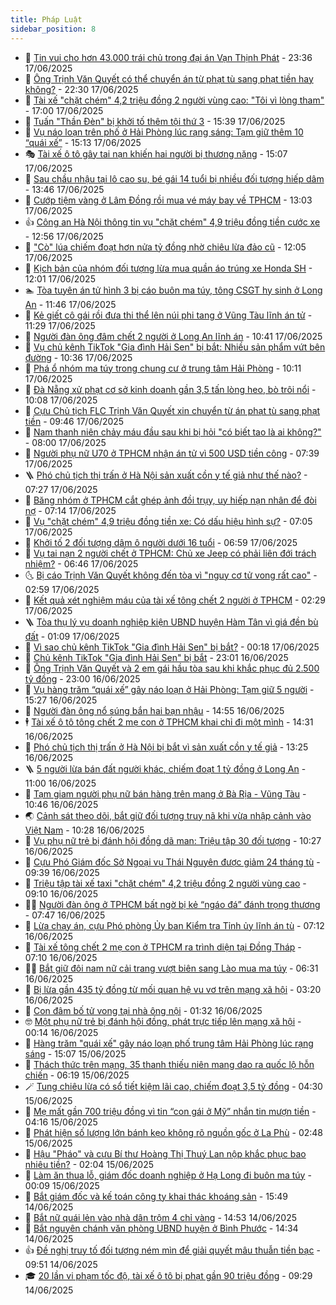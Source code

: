 ```yaml
---
title: Pháp Luật
sidebar_position: 8
---
```


<!-- dantri-phap-luat:START -->
- 🌊 [Tin vui cho hơn 43.000 trái chủ trong đại án Vạn Thịnh Phát](https://dantri.com.vn/phap-luat/tin-vui-cho-hon-43000-trai-chu-trong-dai-an-van-thinh-phat-20250617193228484.htm) - 23:36 17/06/2025
- 🐲 [Ông Trịnh Văn Quyết có thể chuyển án từ phạt tù sang phạt tiền hay không?](https://dantri.com.vn/phap-luat/ong-trinh-van-quyet-co-the-chuyen-an-tu-phat-tu-sang-phat-tien-hay-khong-20250617223536523.htm) - 22:30 17/06/2025
- 🌁 [Tài xế &quot;chặt chém&quot; 4,2 triệu đồng 2 người vùng cao: &quot;Tôi vì lòng tham&quot;](https://dantri.com.vn/phap-luat/tai-xe-chat-chem-42-trieu-dong-2-nguoi-vung-cao-toi-vi-long-tham-20250617232340025.htm) - 17:00 17/06/2025
- 🎃 [Tuấn &quot;Thần Đèn&quot; bị khởi tố thêm tội thứ 3](https://dantri.com.vn/phap-luat/tuan-than-den-bi-khoi-to-them-toi-thu-3-20250617223612763.htm) - 15:39 17/06/2025
- 🦅 [Vụ náo loạn trên phố ở Hải Phòng lúc rạng sáng: Tạm giữ thêm 10 “quái xế”](https://dantri.com.vn/phap-luat/vu-nao-loan-tren-pho-o-hai-phong-luc-rang-sang-tam-giu-them-10-quai-xe-20250617220030635.htm) - 15:13 17/06/2025
- 🎭 [Tài xế ô tô gây tai nạn khiến hai người bị thương nặng](https://dantri.com.vn/phap-luat/tai-xe-o-to-gay-tai-nan-khien-hai-nguoi-bi-thuong-nang-20250617214605793.htm) - 15:07 17/06/2025
- 🤗 [Sau chầu nhậu tại lô cao su, bé gái 14 tuổi bị nhiều đối tượng hiếp dâm](https://dantri.com.vn/phap-luat/sau-chau-nhau-tai-lo-cao-su-be-gai-14-tuoi-bi-nhieu-doi-tuong-hiep-dam-20250617202847717.htm) - 13:46 17/06/2025
- 🚀 [Cướp tiệm vàng ở Lâm Đồng rồi mua vé máy bay về TPHCM](https://dantri.com.vn/phap-luat/cuop-tiem-vang-o-lam-dong-roi-mua-ve-may-bay-ve-tphcm-20250617191745801.htm) - 13:03 17/06/2025
- 👍 [Công an Hà Nội thông tin vụ &quot;chặt chém&quot; 4,9 triệu đồng tiền cước xe](https://dantri.com.vn/phap-luat/cong-an-ha-noi-thong-tin-vu-chat-chem-49-trieu-dong-tien-cuoc-xe-20250617195330305.htm) - 12:56 17/06/2025
- 🧐 [&quot;Cò&quot; lúa chiếm đoạt hơn nửa tỷ đồng nhờ chiêu lừa đảo cũ](https://dantri.com.vn/phap-luat/co-lua-chiem-doat-hon-nua-ty-dong-nho-chieu-lua-dao-cu-20250617184024927.htm) - 12:05 17/06/2025
- 🫶 [Kịch bản của nhóm đối tượng lừa mua quần áo trúng xe Honda SH](https://dantri.com.vn/phap-luat/kich-ban-cua-nhom-doi-tuong-lua-mua-quan-ao-trung-xe-honda-sh-20250617181716125.htm) - 12:01 17/06/2025
- 🏊 [Tòa tuyên án tử hình 3 bị cáo buôn ma túy, tông CSGT hy sinh ở Long An](https://dantri.com.vn/phap-luat/toa-tuyen-an-tu-hinh-3-bi-cao-buon-ma-tuy-tong-csgt-hy-sinh-o-long-an-20250617181214518.htm) - 11:46 17/06/2025
- 🌋 [Kẻ giết cô gái rồi đưa thi thể lên núi phi tang ở Vũng Tàu lĩnh án tử](https://dantri.com.vn/phap-luat/ke-giet-co-gai-roi-dua-thi-the-len-nui-phi-tang-o-vung-tau-linh-an-tu-20250617180629860.htm) - 11:29 17/06/2025
- 👹 [Người đàn ông đâm chết 2 người ở Long An lĩnh án](https://dantri.com.vn/phap-luat/nguoi-dan-ong-dam-chet-2-nguoi-o-long-an-linh-an-20250617163827172.htm) - 10:41 17/06/2025
- 🫣 [Vụ chủ kênh TikTok &quot;Gia đình Hải Sen&quot; bị bắt: Nhiều sản phẩm vứt bên đường](https://dantri.com.vn/phap-luat/vu-chu-kenh-tiktok-gia-dinh-hai-sen-bi-bat-nhieu-san-pham-vut-ben-duong-20250617171948970.htm) - 10:36 17/06/2025
- 🎃 [Phá ổ nhóm ma túy trong chung cư ở trung tâm Hải Phòng](https://dantri.com.vn/phap-luat/pha-o-nhom-ma-tuy-trong-chung-cu-o-trung-tam-hai-phong-20250617160815057.htm) - 10:11 17/06/2025
- 🌝 [Đà Nẵng xử phạt cơ sở kinh doanh gần 3,5 tấn lòng heo, bò trôi nổi](https://dantri.com.vn/phap-luat/da-nang-xu-phat-co-so-kinh-doanh-gan-35-tan-long-heo-bo-troi-noi-20250617162502878.htm) - 10:08 17/06/2025
- 🚀 [Cựu Chủ tịch FLC Trịnh Văn Quyết xin chuyển từ án phạt tù sang phạt tiền](https://dantri.com.vn/phap-luat/cuu-chu-tich-flc-trinh-van-quyet-xin-chuyen-tu-an-phat-tu-sang-phat-tien-20250617163031477.htm) - 09:46 17/06/2025
- 🥷 [Nam thanh niên chảy máu đầu sau khi bị hỏi &quot;có biết tao là ai không?&quot;](https://dantri.com.vn/xa-hoi/nam-thanh-nien-chay-mau-dau-sau-khi-bi-hoi-co-biet-tao-la-ai-khong-20250617145803972.htm) - 08:00 17/06/2025
- 👺 [Người phụ nữ U70 ở TPHCM nhận án tử vì 500 USD tiền công](https://dantri.com.vn/phap-luat/nguoi-phu-nu-u70-o-tphcm-nhan-an-tu-vi-500-usd-tien-cong-20250617141445247.htm) - 07:39 17/06/2025
- 🪜 [Phó chủ tịch thị trấn ở Hà Nội sản xuất cồn y tế giả như thế nào?](https://dantri.com.vn/phap-luat/pho-chu-tich-thi-tran-o-ha-noi-san-xuat-con-y-te-gia-nhu-the-nao-20250617142145178.htm) - 07:27 17/06/2025
- 🦄 [Băng nhóm ở TPHCM cắt ghép ảnh đồi trụy, uy hiếp nạn nhân để đòi nợ](https://dantri.com.vn/phap-luat/bang-nhom-o-tphcm-cat-ghep-anh-doi-truy-uy-hiep-nan-nhan-de-doi-no-20250617134330026.htm) - 07:14 17/06/2025
- 🦍 [Vụ &quot;chặt chém&quot; 4,9 triệu đồng tiền xe: Có dấu hiệu hình sự?](https://dantri.com.vn/phap-luat/vu-chat-chem-49-trieu-dong-tien-xe-co-dau-hieu-hinh-su-20250617135914694.htm) - 07:05 17/06/2025
- 🌁 [Khởi tố 2 đối tượng dâm ô người dưới 16 tuổi](https://dantri.com.vn/phap-luat/khoi-to-2-doi-tuong-dam-o-nguoi-duoi-16-tuoi-20250617133959954.htm) - 06:59 17/06/2025
- 💯 [Vụ tai nạn 2 người chết ở TPHCM: Chủ xe Jeep có phải liên đới trách nhiệm?](https://dantri.com.vn/phap-luat/vu-tai-nan-2-nguoi-chet-o-tphcm-chu-xe-jeep-co-phai-lien-doi-trach-nhiem-20250616165013130.htm) - 06:46 17/06/2025
- 🌜 [Bị cáo Trịnh Văn Quyết không đến tòa vì &quot;nguy cơ tử vong rất cao&quot;](https://dantri.com.vn/phap-luat/bi-cao-trinh-van-quyet-khong-den-toa-vi-nguy-co-tu-vong-rat-cao-20250617095206127.htm) - 02:59 17/06/2025
- 👹 [Kết quả xét nghiệm máu của tài xế tông chết 2 người ở TPHCM](https://dantri.com.vn/phap-luat/ket-qua-xet-nghiem-mau-cua-tai-xe-tong-chet-2-nguoi-o-tphcm-20250617092308564.htm) - 02:29 17/06/2025
- 🪜 [Tòa thụ lý vụ doanh nghiệp kiện UBND huyện Hàm Tân vì giá đền bù đất](https://dantri.com.vn/phap-luat/toa-thu-ly-vu-doanh-nghiep-kien-ubnd-huyen-ham-tan-vi-gia-den-bu-dat-20250616234213959.htm) - 01:09 17/06/2025
- 🦩 [Vì sao chủ kênh TikTok &quot;Gia đình Hải Sen&quot; bị bắt?](https://dantri.com.vn/phap-luat/vi-sao-chu-kenh-tiktok-gia-dinh-hai-sen-bi-bat-20250617071117303.htm) - 00:18 17/06/2025
- 💂 [Chủ kênh TikTok &quot;Gia đình Hải Sen&quot; bị bắt](https://dantri.com.vn/phap-luat/chu-kenh-tiktok-gia-dinh-hai-sen-bi-bat-20250617055503710.htm) - 23:01 16/06/2025
- 💃 [Ông Trịnh Văn Quyết và 2 em gái hầu tòa sau khi khắc phục đủ 2.500 tỷ đồng](https://dantri.com.vn/phap-luat/ong-trinh-van-quyet-va-2-em-gai-hau-toa-sau-khi-khac-phuc-du-2500-ty-dong-20250616220513940.htm) - 23:00 16/06/2025
- 🧐 [Vụ hàng trăm “quái xế” gây náo loạn ở Hải Phòng: Tạm giữ 5 người](https://dantri.com.vn/phap-luat/vu-hang-tram-quai-xe-gay-nao-loan-o-hai-phong-tam-giu-5-nguoi-20250616221621187.htm) - 15:27 16/06/2025
- 🤗 [Người đàn ông nổ súng bắn hai bạn nhậu](https://dantri.com.vn/phap-luat/nguoi-dan-ong-no-sung-ban-hai-ban-nhau-20250616213711406.htm) - 14:55 16/06/2025
- 🕴 [Tài xế ô tô tông chết 2 mẹ con ở TPHCM khai chỉ đi một mình](https://dantri.com.vn/phap-luat/tai-xe-o-to-tong-chet-2-me-con-o-tphcm-khai-chi-di-mot-minh-20250616212144696.htm) - 14:31 16/06/2025
- 🐎 [Phó chủ tịch thị trấn ở Hà Nội bị bắt vì sản xuất cồn y tế giả](https://dantri.com.vn/phap-luat/pho-chu-tich-thi-tran-o-ha-noi-bi-bat-vi-san-xuat-con-y-te-gia-20250616201850573.htm) - 13:25 16/06/2025
- 🪜 [5 người lừa bán đất người khác, chiếm đoạt 1 tỷ đồng ở Long An](https://dantri.com.vn/phap-luat/5-nguoi-lua-ban-dat-nguoi-khac-chiem-doat-1-ty-dong-o-long-an-20250616171745442.htm) - 11:00 16/06/2025
- 🤭 [Tạm giam người phụ nữ bán hàng trên mạng ở Bà Rịa - Vũng Tàu](https://dantri.com.vn/phap-luat/tam-giam-nguoi-phu-nu-ban-hang-tren-mang-o-ba-ria-vung-tau-20250616170450329.htm) - 10:46 16/06/2025
- 🌏 [Cảnh sát theo dõi, bắt giữ đối tượng truy nã khi vừa nhập cảnh vào Việt Nam](https://dantri.com.vn/phap-luat/canh-sat-theo-doi-bat-giu-doi-tuong-truy-na-khi-vua-nhap-canh-vao-viet-nam-20250616171441472.htm) - 10:28 16/06/2025
- 🎃 [Vụ phụ nữ trẻ bị đánh hội đồng dã man: Triệu tập 30 đối tượng](https://dantri.com.vn/phap-luat/vu-phu-nu-tre-bi-danh-hoi-dong-da-man-trieu-tap-30-doi-tuong-20250616163936416.htm) - 10:27 16/06/2025
- 🗽 [Cựu Phó Giám đốc Sở Ngoại vụ Thái Nguyên được giảm 24 tháng tù](https://dantri.com.vn/phap-luat/cuu-pho-giam-doc-so-ngoai-vu-thai-nguyen-duoc-giam-24-thang-tu-20250616162443510.htm) - 09:39 16/06/2025
- 🌁 [Triệu tập tài xế taxi &quot;chặt chém&quot; 4,2 triệu đồng 2 người vùng cao](https://dantri.com.vn/phap-luat/trieu-tap-tai-xe-taxi-chat-chem-42-trieu-dong-2-nguoi-vung-cao-20250616160748712.htm) - 09:10 16/06/2025
- 🧑‍💻 [Người đàn ông ở TPHCM bất ngờ bị kẻ “ngáo đá” đánh trọng thương](https://dantri.com.vn/phap-luat/nguoi-dan-ong-o-tphcm-bat-ngo-bi-ke-ngao-da-danh-trong-thuong-20250616143324247.htm) - 07:47 16/06/2025
- 🌮 [Lừa chạy án, cựu Phó phòng Ủy ban Kiểm tra Tỉnh ủy lĩnh án tù](https://dantri.com.vn/phap-luat/lua-chay-an-cuu-pho-phong-uy-ban-kiem-tra-tinh-uy-linh-an-tu-20250616135228338.htm) - 07:12 16/06/2025
- 🤗 [Tài xế tông chết 2 mẹ con ở TPHCM ra trình diện tại Đồng Tháp](https://dantri.com.vn/phap-luat/tai-xe-tong-chet-2-me-con-o-tphcm-ra-trinh-dien-tai-dong-thap-20250616140639899.htm) - 07:10 16/06/2025
- 👨‍🏫 [Bắt giữ đôi nam nữ cải trang vượt biên sang Lào mua ma túy](https://dantri.com.vn/phap-luat/bat-giu-doi-nam-nu-cai-trang-vuot-bien-sang-lao-mua-ma-tuy-20250616125152442.htm) - 06:31 16/06/2025
- 🎉 [Bị lừa gần 435 tỷ đồng từ mối quan hệ vu vơ trên mạng xã hội](https://dantri.com.vn/phap-luat/bi-lua-gan-435-ty-dong-tu-moi-quan-he-vu-vo-tren-mang-xa-hoi-20250616085814520.htm) - 03:20 16/06/2025
- 🤗 [Con đâm bố tử vong tại nhà ông nội](https://dantri.com.vn/phap-luat/con-dam-bo-tu-vong-tai-nha-ong-noi-20250616082439173.htm) - 01:32 16/06/2025
- 🤓 [Một phụ nữ trẻ bị đánh hội đồng, phát trực tiếp lên mạng xã hội](https://dantri.com.vn/phap-luat/mot-phu-nu-tre-bi-danh-hoi-dong-phat-truc-tiep-len-mang-xa-hoi-20250616065613367.htm) - 00:14 16/06/2025
- 👹 [Hàng trăm &quot;quái xế&quot; gây náo loạn phố trung tâm Hải Phòng lúc rạng sáng](https://dantri.com.vn/phap-luat/hang-tram-quai-xe-gay-nao-loan-pho-trung-tam-hai-phong-luc-rang-sang-20250615215424590.htm) - 15:07 15/06/2025
- 🐘 [Thách thức trên mạng, 35 thanh thiếu niên mang dao ra quốc lộ hỗn chiến](https://dantri.com.vn/phap-luat/thach-thuc-tren-mang-35-thanh-thieu-nien-mang-dao-ra-quoc-lo-hon-chien-20250615113219300.htm) - 06:19 15/06/2025
- 🪄 [Tung chiêu lừa có sổ tiết kiệm lãi cao, chiếm đoạt 3,5 tỷ đồng](https://dantri.com.vn/phap-luat/tung-chieu-lua-co-so-tiet-kiem-lai-cao-chiem-doat-35-ty-dong-20250615110422791.htm) - 04:30 15/06/2025
- 💄 [Mẹ mất gần 700 triệu đồng vì tin “con gái ở Mỹ” nhắn tin mượn tiền](https://dantri.com.vn/phap-luat/me-mat-gan-700-trieu-dong-vi-tin-con-gai-o-my-nhan-tin-muon-tien-20250615110001826.htm) - 04:16 15/06/2025
- 🐎 [Phát hiện số lượng lớn bánh kẹo không rõ nguồn gốc ở La Phù](https://dantri.com.vn/phap-luat/phat-hien-so-luong-lon-banh-keo-khong-ro-nguon-goc-o-la-phu-20250615085546642.htm) - 02:48 15/06/2025
- 💯 [Hậu &quot;Pháo&quot; và cựu Bí thư Hoàng Thị Thuý Lan nộp khắc phục bao nhiêu tiền?](https://dantri.com.vn/phap-luat/hau-phao-va-cuu-bi-thu-hoang-thi-thuy-lan-nop-khac-phuc-bao-nhieu-tien-20250615084524409.htm) - 02:04 15/06/2025
- 💯 [Làm ăn thua lỗ, giám đốc doanh nghiệp ở Hạ Long đi buôn ma túy](https://dantri.com.vn/phap-luat/lam-an-thua-lo-giam-doc-doanh-nghiep-o-ha-long-di-buon-ma-tuy-20250615070431674.htm) - 00:09 15/06/2025
- 🌈 [Bắt giám đốc và kế toán công ty khai thác khoáng sản](https://dantri.com.vn/phap-luat/bat-giam-doc-va-ke-toan-cong-ty-khai-thac-khoang-san-20250614224210208.htm) - 15:49 14/06/2025
- 🧠 [Bắt nữ quái lẻn vào nhà dân trộm 4 chỉ vàng](https://dantri.com.vn/phap-luat/bat-nu-quai-len-vao-nha-dan-trom-4-chi-vang-20250614214140844.htm) - 14:53 14/06/2025
- 🌈 [Bắt nguyên chánh văn phòng UBND huyện ở Bình Phước](https://dantri.com.vn/phap-luat/bat-nguyen-chanh-van-phong-ubnd-huyen-o-binh-phuoc-20250614205436688.htm) - 14:34 14/06/2025
- 👍 [Đề nghị truy tố đối tượng ném mìn để giải quyết mâu thuẫn tiền bạc](https://dantri.com.vn/phap-luat/de-nghi-truy-to-doi-tuong-nem-min-de-giai-quyet-mau-thuan-tien-bac-20250614162837133.htm) - 09:51 14/06/2025
- 🎓 [20 lần vi phạm tốc độ, tài xế ô tô bị phạt gần 90 triệu đồng](https://dantri.com.vn/phap-luat/20-lan-vi-pham-toc-do-tai-xe-o-to-bi-phat-gan-90-trieu-dong-20250614155959927.htm) - 09:29 14/06/2025<!-- dantri-phap-luat:END -->
